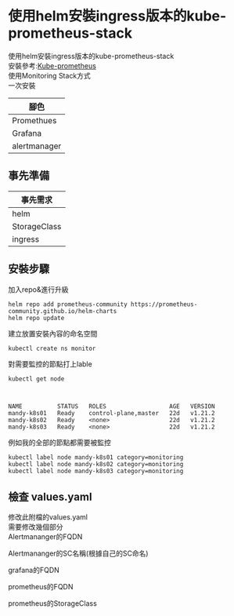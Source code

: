 # 使用helm安裝ingress版本的kube-prometheus-stack

使用helm安裝ingress版本的kube-prometheus-stack  
安裝參考:[Kube-prometheus](https://github.com/prometheus-community/helm-charts/tree/main/charts/kube-prometheus-stack "link")  
使用Monitoring Stack方式  
一次安裝
 

 | 腳色 |
|-------|
| Promethues |
| Grafana    |  
| alertmanager    |


## 事先準備  

 | 事先需求 |
|-------|
| helm |
| StorageClass    |  
| ingress    |


## 安裝步驟  
  
加入repo&進行升級  
```
helm repo add prometheus-community https://prometheus-community.github.io/helm-charts  
helm repo update
```

建立放置安裝內容的命名空間  
```
kubectl create ns monitor  
```

對需要監控的節點打上lable  
```
kubectl get node



NAME          STATUS   ROLES                  AGE   VERSION
mandy-k8s01   Ready    control-plane,master   22d   v1.21.2
mandy-k8s02   Ready    <none>                 22d   v1.21.2
mandy-k8s03   Ready    <none>                 22d   v1.21.2  

```

例如我的全部的節點都需要被監控
```
kubectl label node mandy-k8s01 category=monitoring
kubectl label node mandy-k8s02 category=monitoring
kubectl label node mandy-k8s03 category=monitoring
```

## 檢查 values.yaml  
修改此附檔的values.yaml  
需要修改幾個部分  
Alertmananger的FQDN   

Alertmananger的SC名稱(根據自己的SC命名)  

grafana的FQDN  

prometheus的FQDN  

prometheus的StorageClass  

